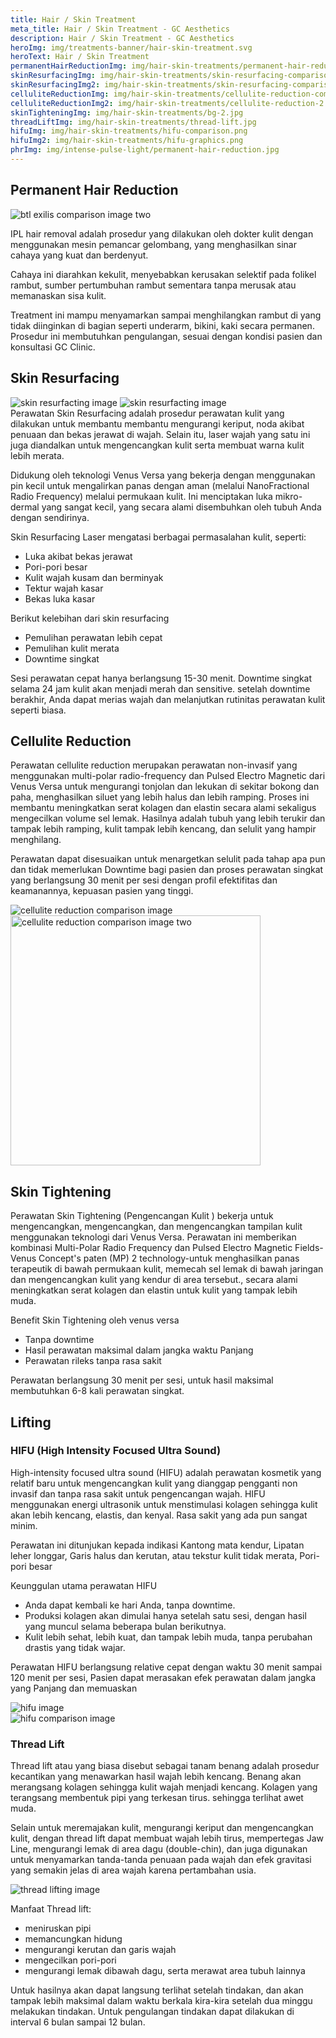 ```yaml
---
title: Hair / Skin Treatment
meta_title: Hair / Skin Treatment - GC Aesthetics
description: Hair / Skin Treatment - GC Aesthetics
heroImg: img/treatments-banner/hair-skin-treatment.svg
heroText: Hair / Skin Treatment
permanentHairReductionImg: img/hair-skin-treatments/permanent-hair-reduction.jpg
skinResurfacingImg: img/hair-skin-treatments/skin-resurfacing-comparison.png
skinResurfacingImg2: img/hair-skin-treatments/skin-resurfacing-comparison-2.png
celluliteReductionImg: img/hair-skin-treatments/cellulite-reduction-comparison.png
celluliteReductionImg2: img/hair-skin-treatments/cellulite-reduction-2.jpg
skinTighteningImg: img/hair-skin-treatments/bg-2.jpg
threadLiftImg: img/hair-skin-treatments/thread-lift.jpg
hifuImg: img/hair-skin-treatments/hifu-comparison.png
hifuImg2: img/hair-skin-treatments/hifu-graphics.png
phrImg: img/intense-pulse-light/permanent-hair-reduction.jpg
---
```


<div class="container-fluid c-bg-icon py-5 mt-n4">
<div class="container mt-4">

## Permanent Hair Reduction

<div class="row pt-3 pb-5">

<div class="col-12 col-xl-6">

<img :src="phrImg" class="w-100 object-fit-contain" alt="btl exilis comparison image two" />

</div>

<div class="col-12 col-xl-6">

IPL hair removal adalah prosedur yang dilakukan oleh
dokter kulit dengan menggunakan mesin pemancar
gelombang, yang menghasilkan sinar cahaya yang kuat
dan berdenyut.

Cahaya ini diarahkan kekulit, menyebabkan kerusakan
selektif pada folikel rambut, sumber pertumbuhan
rambut sementara tanpa merusak atau memanaskan
sisa kulit.

Treatment ini mampu menyamarkan sampai
menghilangkan rambut di yang tidak diinginkan di
bagian seperti underarm, bikini, kaki secara permanen.
Prosedur ini membutuhkan pengulangan, sesuai
dengan kondisi pasien dan konsultasi GC Clinic.

</div>
</div>

</div>
</div>

<div class="container-fluid c-bg-icon">
<div class="container">
<div class="row pb-5">

## Skin Resurfacing

<div class="col-12 col-xl-7">

<img :src="skinResurfacingImg" class="w-100 object-fit-contain" alt="skin resurfacting image" />
<img :src="skinResurfacingImg2" class="w-100 object-fit-contain mt-3" alt="skin resurfacting image" />

</div>

<div class="col-12 col-xl-5 mt-4 mt-xl-0 d-flex align-items-center">

<div class="card" style="border-radius: 30px">
<div class="card-body p-4 p-lg-5">
Perawatan Skin Resurfacing adalah prosedur perawatan kulit yang dilakukan untuk membantu membantu mengurangi keriput,
noda akibat penuaan dan bekas jerawat di wajah. Selain itu, laser wajah yang satu ini juga diandalkan untuk mengencangkan kulit
serta membuat warna kulit lebih merata.

Didukung oleh teknologi Venus Versa yang bekerja dengan menggunakan pin kecil untuk mengalirkan panas dengan aman
(melalui NanoFractional Radio Frequency) melalui permukaan kulit. Ini menciptakan luka mikro-dermal yang sangat kecil, yang
secara alami disembuhkan oleh tubuh Anda dengan sendirinya.

Skin Resurfacing Laser mengatasi berbagai permasalahan kulit, seperti:

<ul class="dash">
<li>Luka akibat bekas jerawat</li>
<li>Pori-pori besar</li>
<li>Kulit wajah kusam dan berminyak</li>
<li>Tektur wajah kasar</li>
<li>Bekas luka kasar</li>
</ul>

Berikut kelebihan dari skin resurfacing

<ul class="dash">
<li>Pemulihan perawatan lebih cepat</li>
<li>Pemulihan kulit merata</li>
<li>Downtime singkat</li>
</ul>

Sesi perawatan cepat hanya berlangsung 15-30 menit. Downtime singkat selama 24
jam kulit akan menjadi merah dan sensitive. setelah downtime berakhir, Anda dapat
merias wajah dan melanjutkan rutinitas perawatan kulit seperti biasa.

</div>
</div>
</div>
</div>
</div>

</div>

<div class="container">

<div class="row mt-4 py-5">
<div class="col-12 col-lg-8">

## Cellulite Reduction

Perawatan cellulite reduction merupakan perawatan non-invasif yang
menggunakan multi-polar radio-frequency dan Pulsed Electro
Magnetic dari Venus Versa untuk mengurangi tonjolan dan lekukan di
sekitar bokong dan paha, menghasilkan siluet yang lebih halus dan
lebih ramping. Proses ini membantu meningkatkan serat kolagen dan
elastin secara alami sekaligus mengecilkan volume sel lemak. Hasilnya
adalah tubuh yang lebih terukir dan tampak lebih ramping, kulit
tampak lebih kencang, dan selulit yang hampir menghilang.

Perawatan dapat disesuaikan untuk menargetkan selulit pada tahap apa pun dan tidak memerlukan Downtime bagi pasien dan
proses perawatan singkat yang berlangsung 30 menit per sesi dengan profil efektifitas dan keamanannya, kepuasan pasien yang
tinggi.

</div>
<div class="col-12 col-lg-4 mt-4 mt-md-0 d-flex align-items-center">
<img :src="celluliteReductionImg" class="w-100 object-fit-contain" alt="cellulite reduction comparison image" />
</div>

<div class="col-12 mt-4">
<img :src="celluliteReductionImg2" class="w-100 object-fit-cover" style="height: 400px" alt="cellulite reduction comparison image two" />
</div>
</div>
</div>

<div class="container-fluid c-bg-icon py-5">
<div class="container">
<div class="row mt-4">
<div class="col">

## Skin Tightening

</div>
</div>
<div class="row mt-2">
<div class="col-12 col-xl-6 mt-4 mt-md-0 d-flex align-items-center">

Perawatan Skin Tightening (Pengencangan Kulit ) bekerja untuk mengencangkan,
mengencangkan, dan mengencangkan tampilan kulit menggunakan teknologi dari
Venus Versa. Perawatan ini memberikan kombinasi Multi-Polar Radio Frequency dan
Pulsed Electro Magnetic Fields-Venus Concept's paten (MP) 2 technology-untuk
menghasilkan panas terapeutik di bawah permukaan kulit, memecah sel lemak di
bawah jaringan dan mengencangkan kulit yang kendur di area tersebut., secara
alami meningkatkan serat kolagen dan elastin untuk kulit yang tampak lebih muda.

</div>

<div class="col-12 col-xl-6 mt-4 mt-xl-0">
<div class="card" style="border-radius: 30px">
<div class="card-body p-4 p-lg-5">
Benefit Skin Tightening oleh venus versa

<ul class="dash">
<li>Tanpa downtime</li>
<li>Hasil perawatan maksimal dalam jangka waktu Panjang</li>
<li>Perawatan rileks tanpa rasa sakit</li>
</ul>

Perawatan berlangsung 30 menit per sesi, untuk hasil maksimal membutuhkan 6-8
kali perawatan singkat.

</div>
</div>
</div>
</div>
</div>
</div>

<div class="container mt-5">

<div class="row mt-4">
<div class="col text-center">

## Lifting

</div>
</div>

<div class="row mt-2">
<div class="col-12">

### HIFU (High Intensity Focused Ultra Sound)

High-intensity focused ultra sound (HIFU) adalah perawatan kosmetik yang relatif baru untuk mengencangkan kulit yang dianggap pengganti non invasif dan tanpa
rasa sakit untuk pengencangan wajah. HIFU menggunakan energi ultrasonik untuk
menstimulasi kolagen sehingga kulit akan lebih kencang, elastis, dan kenyal. Rasa
sakit yang ada pun sangat minim.

Perawatan ini ditunjukan kepada indikasi Kantong mata kendur, Lipatan leher
longgar, Garis halus dan kerutan, atau tekstur kulit tidak merata, Pori-pori besar

</div>
<div class="col-12 mt-4">

<div class="card c-bg-icon border-0" style="border-radius: 30px">
<div class="card-body p-4 p-lg-5">
<div class="row">
<div class="col-12 col-xl-5">
Keunggulan utama perawatan HIFU

<ul class="dash">
<li>Anda dapat kembali ke hari Anda, tanpa downtime.</li>
<li>Produksi kolagen akan dimulai hanya setelah satu sesi, dengan hasil yang
  muncul
  selama beberapa bulan berikutnya.</li>
<li>Kulit lebih sehat, lebih kuat, dan tampak lebih muda, tanpa perubahan
  drastis yang
  tidak wajar.</li>
</ul>

Perawatan HIFU berlangsung relative cepat dengan waktu 30 menit sampai 120
menit per sesi, Pasien dapat merasakan efek perawatan dalam jangka yang Panjang
dan memuaskan

</div>
<div class="col-12 col-xl-7">
<img :src="hifuImg2" class="w-100 object-fit-contain" alt="hifu image" />
</div>
</div>
</div>
</div>

<div class="col-12 text-center mt-4 mb-5">
<img :src="hifuImg" class="w-50 object-fit-contain" alt="hifu comparison image" />
</div>

</div>
</div>

</div>

<div class="container">

<div class="row mt-4">
<div class="col">

### Thread Lift

</div>
</div>
<div class="row mt-2">
<div class="col-12">

Thread lift atau yang biasa disebut sebagai tanam benang adalah
prosedur kecantikan yang menawarkan hasil wajah lebih kencang.
Benang akan merangsang kolagen sehingga kulit wajah menjadi
kencang. Kolagen yang terangsang membentuk pipi yang terkesan tirus.
sehingga terlihat awet muda.

Selain untuk meremajakan kulit, mengurangi keriput dan
mengencangkan kulit, dengan thread lift dapat membuat wajah lebih
tirus, mempertegas Jaw Line, mengurangi lemak di area dagu
(double-chin), dan juga digunakan untuk menyamarkan tanda-tanda
penuaan pada wajah dan efek gravitasi yang semakin jelas di area wajah
karena pertambahan usia.

</div>
<div class="col-12">
<div class="row">

<div class="col-12 col-xl-6 d-flex align-items-center">
<img :src="threadLiftImg" class="w-100 object-fit-contain" alt="thread lifting image" />
</div>

<div class="col-12 col-xl-6">

<div class="card border-0 c-bg-icon" style="border-radius: 30px">
<div class="card-body p-4 p-lg-5">

Manfaat Thread lift:

<ul class="dash">
<li>meniruskan pipi</li>
<li>memancungkan hidung</li>
<li>mengurangi kerutan dan garis wajah</li>
<li>mengecilkan pori-pori</li>
<li>mengurangi lemak dibawah dagu, serta merawat area tubuh lainnya</li>
</ul>

Untuk hasilnya akan dapat langsung terlihat setelah tindakan, dan akan
tampak lebih maksimal dalam waktu berkala kira-kira setelah dua
minggu melakukan tindakan. Untuk pengulangan tindakan dapat
dilakukan di interval 6 bulan sampai 12 bulan.

</div>
</div>

</div>

</div>

</div>
</div>

</div>
